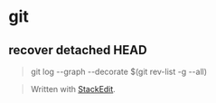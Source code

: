 
# git

## recover detached HEAD
> git log --graph --decorate $(git rev-list -g --all)

> Written with [StackEdit](https://stackedit.io/).
<!--stackedit_data:
eyJoaXN0b3J5IjpbLTU4NjYzNTI2MF19
-->